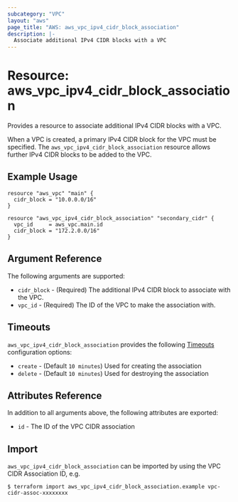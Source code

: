 ```yaml
---
subcategory: "VPC"
layout: "aws"
page_title: "AWS: aws_vpc_ipv4_cidr_block_association"
description: |-
  Associate additional IPv4 CIDR blocks with a VPC
---
```


# Resource: aws_vpc_ipv4_cidr_block_association

Provides a resource to associate additional IPv4 CIDR blocks with a VPC.

When a VPC is created, a primary IPv4 CIDR block for the VPC must be specified.
The `aws_vpc_ipv4_cidr_block_association` resource allows further IPv4 CIDR blocks to be added to the VPC.

## Example Usage

```hcl
resource "aws_vpc" "main" {
  cidr_block = "10.0.0.0/16"
}

resource "aws_vpc_ipv4_cidr_block_association" "secondary_cidr" {
  vpc_id     = aws_vpc.main.id
  cidr_block = "172.2.0.0/16"
}
```

## Argument Reference

The following arguments are supported:

* `cidr_block` - (Required) The additional IPv4 CIDR block to associate with the VPC.
* `vpc_id` - (Required) The ID of the VPC to make the association with.

## Timeouts

`aws_vpc_ipv4_cidr_block_association` provides the following
[Timeouts](https://www.terraform.io/docs/configuration/blocks/resources/syntax.html#operation-timeouts) configuration options:

- `create` - (Default `10 minutes`) Used for creating the association
- `delete` - (Default `10 minutes`) Used for destroying the association

## Attributes Reference

In addition to all arguments above, the following attributes are exported:

* `id` - The ID of the VPC CIDR association

## Import

`aws_vpc_ipv4_cidr_block_association` can be imported by using the VPC CIDR Association ID, e.g.

```
$ terraform import aws_vpc_ipv4_cidr_block_association.example vpc-cidr-assoc-xxxxxxxx
```
